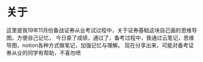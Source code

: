 # 关于
这里是我19年11月份备战证券从业考试过程中，关于证券基础这块自己画的思维导图，方便自己记忆，
今日查了成绩，通过了，备考过程中，我通过云笔记，思维导图，notion各种方式做笔记，加强记忆与理解。
现在分享出来，可能对备考证券从业的同学有帮助，不喜勿喷
